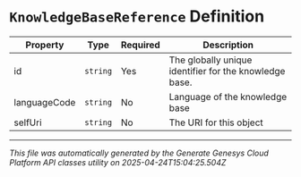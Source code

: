 # `KnowledgeBaseReference` Definition

| Property | Type | Required | Description |
|----------|------|----------|-------------|
| id | `string` | Yes | The globally unique identifier for the knowledge base. |
| languageCode | `string` | No | Language of the knowledge base |
| selfUri | `string` | No | The URI for this object |

---

*This file was automatically generated by the Generate Genesys Cloud Platform API classes utility on 2025-04-24T15:04:25.504Z*
